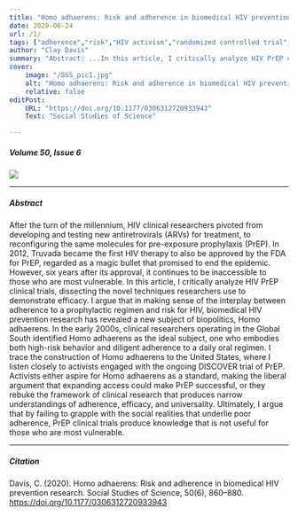 ```yaml
---
title: "Homo adhaerens: Risk and adherence in biomedical HIV prevention research" 
date: 2020-06-24
url: /1/
tags: ["adherence","risk","HIV activism","randomized controlled trial","PrEP","Truvada"]
author: "Clay Davis"
summary: "Abstract: ...In this article, I critically analyze HIV PrEP clinical trials, dissecting the novel techniques researchers use to demonstrate efficacy. I argue that in making sense of the interplay between adherence to a prophylactic regimen and risk for HIV, biomedical HIV prevention research has revealed a new subject of biopolitics, Homo adhaerens. ..." 
cover:
    image: "/SSS_pic1.jpg"
    alt: "Homo adhaerens: Risk and adherence in biomedical HIV prevention research"
    relative: false
editPost:
    URL: "https://doi.org/10.1177/0306312720933943"
    Text: "Social Studies of Science"

---
```


##### Volume 50, Issue 6

![](/SSS_pic1.jpg)

---

##### Abstract

After the turn of the millennium, HIV clinical researchers pivoted from developing and testing new antiretrovirals (ARVs) for treatment, to reconfiguring the same molecules for pre-exposure prophylaxis (PrEP). In 2012, Truvada became the first HIV therapy to also be approved by the FDA for PrEP, regarded as a magic bullet that promised to end the epidemic. However, six years after its approval, it continues to be inaccessible to those who are most vulnerable. In this article, I critically analyze HIV PrEP clinical trials, dissecting the novel techniques researchers use to demonstrate efficacy. I argue that in making sense of the interplay between adherence to a prophylactic regimen and risk for HIV, biomedical HIV prevention research has revealed a new subject of biopolitics, Homo adhaerens. In the early 2000s, clinical researchers operating in the Global South identified Homo adhaerens as the ideal subject, one who embodies both high-risk behavior and diligent adherence to a daily oral regimen. I trace the construction of Homo adhaerens to the United States, where I listen closely to activists engaged with the ongoing DISCOVER trial of PrEP. Activists either aspire for Homo adhaerens as a standard, making the liberal argument that expanding access could make PrEP successful, or they rebuke the framework of clinical research that produces narrow understandings of adherence, efficacy, and universality. Ultimately, I argue that by failing to grapple with the social realities that underlie poor adherence, PrEP clinical trials produce knowledge that is not useful for those who are most vulnerable.

---

##### Citation

Davis, C. (2020). Homo adhaerens: Risk and adherence in biomedical HIV prevention research. Social Studies of Science, 50(6), 860–880. https://doi.org/10.1177/0306312720933943
